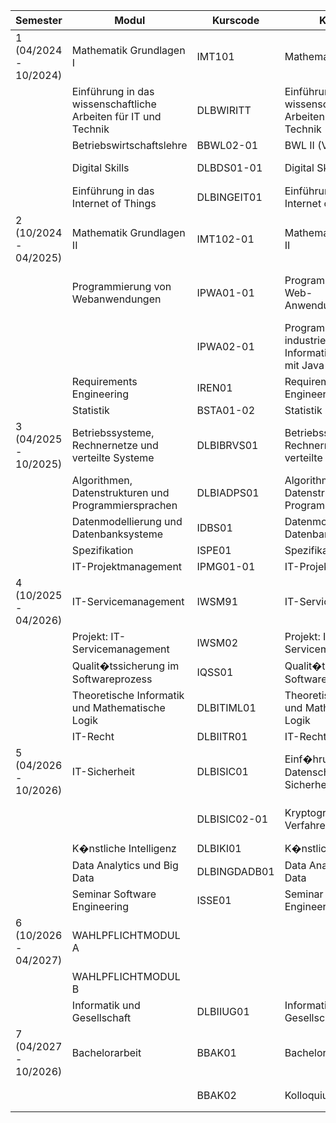 
| Semester | Modul | Kurscode | Kursname | ECTS | Pr�fungsform |
| -------- | ----- | -------- | -------- | ---- | ------------ |
| 1 (04/2024 - 10/2024) | Mathematik Grundlagen I | IMT101 | Mathematik Grundlagen I | 5 | Klausur |
| | Einführung in das wissenschaftliche Arbeiten für IT und Technik | DLBWIRITT | Einführung in das wissenschaftliche Arbeiten für IT und Technik | 5 | Basic Workbook (best. / nicht bestanden) |
| | Betriebswirtschaftslehre | BBWL02-01 | BWL II (Vertiefung) | 2 | Modulklausur |
| | Digital Skills | DLBDS01-01 | Digital Skills | 5 | Advanced Workbook |
| | Einführung in das Internet of Things | DLBINGEIT01 | Einführung in das Internet of Things | 5 | Klausur oder Fachpr�sentation |
| 2 (10/2024 - 04/2025) | Mathematik Grundlagen II | IMT102-01 | Mathematik Grundlagen II | 5 | Klausur |
| | Programmierung von Webanwendungen | IPWA01-01 | Programmierung von Web-Anwendungsoberflächen | 10 | Klausur oder Schriftliche Ausarbeitung: Fallstudie |
| |  | IPWA02-01 | Programmierung von industriellen Informationssystemen mit Java EE |  | Klausur oder Schriftliche Ausarbeitung: Fallstudie |
| | Requirements Engineering | IREN01 | Requirements Engineering | 5 | Klausur |
| | Statistik | BSTA01-02 | Statistik | 5 | Klausur |
3 (04/2025 - 10/2025) | Betriebssysteme, Rechnernetze und verteilte Systeme | DLBIBRVS01 | Betriebssysteme, Rechnernetze und verteilte Systeme | 5 | Klausur |
| | Algorithmen, Datenstrukturen und Programmiersprachen | DLBIADPS01 | Algorithmen, Datenstrukturen und Programmiersprachen | 5 | Klausur |
| | Datenmodellierung und Datenbanksysteme | IDBS01 | Datenmodellierung und Datenbanksysteme | 5 | Klausur |
| | Spezifikation | ISPE01 | Spezifikation | 5 | Klausur |
| | IT-Projektmanagement | IPMG01-01 | IT-Projektmanagement | 5 | Klausur |
4 (10/2025 - 04/2026) | IT-Servicemanagement | IWSM91 | IT-Servicemanagement | 5 | Klausur oder Advanced Workbook |
| | Projekt: IT-Servicemanagement | IWSM02 | Projekt: IT-Servicemanagement | 5 | Projektbericht |
| | Qualit�tssicherung im Softwareprozess | IQSS01 | Qualit�tssicherung im Softwareprozess | 5 | Klausur |
| | Theoretische Informatik und Mathematische Logik | DLBITIML01 | Theoretische Informatik und Mathematische Logik | 5 | Klausur |
| | IT-Recht | DLBIITR01 | IT-Recht | 5 | Klausur |
5 (04/2026 - 10/2026) | IT-Sicherheit | DLBISIC01 | Einf�hrung in Datenschutz und IT-Sicherheit | 10 | Klausur |
| |  | DLBISIC02-01 | Kryptografische Verfahren |  | Schriftliche Ausarbeitung: Fallstudie |
| | K�nstliche Intelligenz | DLBIKI01 | K�nstliche Intelligenz | 5 | Hausarbeit |
| | Data Analytics und Big Data | DLBINGDADB01 | Data Analytics und Big Data | 5 | Fallstudie |
| | Seminar Software Engineering | ISSE01 | Seminar Software Engineering | 5 | Seminararbeit |
6 (10/2026 - 04/2027) | WAHLPFLICHTMODUL A |  |  | 10 | |
| | WAHLPFLICHTMODUL B |  |  | 10 | |
| | Informatik und Gesellschaft | DLBIIUG01 | Informatik und Gesellschaft | 5 | Hausarbeit |
7 (04/2027 - 10/2026) | Bachelorarbeit | BBAK01 | Bachelorarbeit | 9 | Bachelorarbeit |
| |  | BBAK02 | Kolloquium | 1 | Pr�fung m�ndlich |
